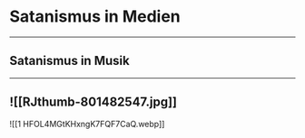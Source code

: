 # Satanismus in Medien
---
## Satanismus in Musik
---
![[RJthumb-801482547.jpg]]
---
![[1 HFOL4MGtKHxngK7FQF7CaQ.webp]]
